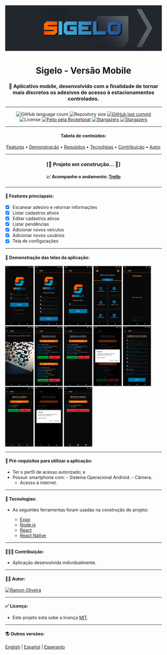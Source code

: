 # ![logo-1](https://github.com/im-ramon/app_Sigelo/blob/master/src/assets/logo-git.jpg?raw=true)



<h1 align="center">Sigelo - Versão Mobile </h1></hr>


<h3 align="center">📱 Aplicativo mobile, desenvolvido com a finalidade de tornar mais discretos os adesivos de acesso à estacionamentos controlados.</h3></hr>

------

<p align="center">
  <img alt="GitHub language count" src="https://img.shields.io/github/languages/count/im-ramon/app_Sigelo?color=%2304D361"> <img alt="Repository size" src="https://img.shields.io/github/repo-size/im-ramon/app_Sigelo"> <a href="https://github.com/im-ramon/app_Sigelo/commits/master"><img alt="GitHub last commit" src="https://img.shields.io/github/last-commit/im-ramon/app_Sigelo"></a> <img alt="License" src="https://img.shields.io/badge/license-MIT-brightgreen"> <a href="https://imramon.com.br"><img alt="Feito pela Rocketseat" src="https://img.shields.io/badge/dev-Ramon%20Oliveira-%237519C1"></a> <a href="#link"><img alt="Stargazers" src="https://img.shields.io/badge/Blog-Ramon%20Oliveira-%237159c1?style=flat&logo=ghost"></a> <a href="https://github.com/ im-ramon/app_Sigelo/stargazers"><img alt="Stargazers" src="https://img.shields.io/github/stars/im-ramon/app_Sigelo?style=social"></a>
</p>

------

<h4 align="center">
    Tabela de conteúdos: 
</h4>


<p align="center">  <a href="#features">Features</a> •  <a href="#demo">Demonstração</a> •   <a href="#requirements">Requisitos</a> •   <a href="#tech">Tecnoligias</a> •   <a href="#team">Contribuição</a> •   <a href="#autor">Autor</a> </p>

------

<h3 align="center">
    [🚧 Projeto em construção...  🚧]
    </h3>
<h4 align="center" font-color="red">
    📈 Acompanhe o andamento: <a href="https://trello.com/b/U7St3w2y/appsigelo">Trello</a>
</h4> 

------

#### **:checkered_flag: <a id="features">Features princiapais</a>:**

- [x] Escanear adesivo e retornar informações
- [x] Listar cadastros ativos
- [x] Editar cadastros ativos
- [x] Listar pendências
- [x] Adicionar novos veículos
- [x] Adicionar novos usuários
- [x] Tela de configurações

------




#### 🧪 <a id="demo">Demonstração das telas da aplicação</a>:

<img src="https://github.com/im-ramon/app_Sigelo/blob/master/src/assets/demo/01_compressed.jpg?raw=true" title="Tela de Login" alt="wi" width="18%" > <img src="https://github.com/im-ramon/app_Sigelo/blob/master/src/assets/demo/02_compressed.jpg?raw=true" alt="wi" title="Tela de SignUp" width="18%" > <img src="https://github.com/im-ramon/app_Sigelo/blob/master/src/assets/demo/03_compressed.jpg?raw=true" alt="wi" title="Tela de Recuperar senha" width="18%" > <img src="https://github.com/im-ramon/app_Sigelo/blob/master/src/assets/demo/04_compressed.jpg?raw=true" alt="wi" title="Tela de Home" width="18%" > <img src="https://github.com/im-ramon/app_Sigelo/blob/master/src/assets/demo/05_compressed.jpg?raw=true" alt="wi" title="Tela de Configurações" width="18%" > <img src="https://github.com/im-ramon/app_Sigelo/blob/master/src/assets/demo/06_compressed.jpg?raw=true" alt="wi" title="Tela do Scanner" width="18%" > <img src="https://github.com/im-ramon/app_Sigelo/blob/master/src/assets/demo/07_compressed.jpg?raw=true" alt="wi" title="Tela dos cadastros ativos" width="18%" > <img src="https://github.com/im-ramon/app_Sigelo/blob/master/src/assets/demo/08_compressed.jpg?raw=true" alt="wi" title="Tela dos cadastros com pendências" width="18%" > <img src="https://github.com/im-ramon/app_Sigelo/blob/master/src/assets/demo/08A_compressed.jpg?raw=true" alt="wi" title="Removendo um cadastro de veículo" width="18%" > <img src="https://github.com/im-ramon/app_Sigelo/blob/master/src/assets/demo/09_compressed.jpg?raw=true" alt="wi" title="Tela dos cadastro de novos veículos" width="18%" > <img src="https://github.com/im-ramon/app_Sigelo/blob/master/src/assets/demo/10A_compressed.jpg?raw=true" alt="wi" title="Tela de aprovação de solicitação de cadastro de usuários" width="18%" > <img src="https://github.com/im-ramon/app_Sigelo/blob/master/src/assets/demo/10B_compressed.jpg?raw=true" alt="wi" title="Confirmando acesso de usuário ao aplicativo" width="18%" > <img src="https://github.com/im-ramon/app_Sigelo/blob/master/src/assets/demo/11_compressed.jpg?raw=true" alt="wi" title="Tela de gerenciamento de usuários" width="18%" >

------



#### 🧭 <a id="requirements">Pré-requisitos para utilizar a aplicação</a>:

  - Ter o perfil de acesso autorizado; e
  - Possuir smartphone com: 
         - Sistema Operacional Android.
         - Câmera.
       - Acesso à internet.

------



####  :hammer: <a id="tech">Tecnologias</a>: 

- As seguintes ferramentas foram usadas na construção do projeto: 

  - [Expo](https://expo.io/)
  - [Node.js](https://nodejs.org/en/)
  - [React](https://pt-br.reactjs.org/)
  - [React Native](https://reactnative.dev/)

------




#### 👨‍👩‍👦 <a id="team">Contribuição</a>:

 - Aplicação desenvolvida individualmente.

------




#### 👨‍💻 <a id="autor">Autor</a>:

​	<a href="#" title="Ramon Oliveira"><img alt="Ramon Oliveira" src="https://img.shields.io/badge/[]-Ramon%20Oliveira-%237519C1"></a>

------



#### ✅ Licença: 

- Este projeto esta sobe a licença [MIT](https://github.com/im-ramon/app_Sigelo/LICENSE).

------




#### :earth_americas: Outros versões: 

[English](#) | [Español](#) | [Esperanto](#)


